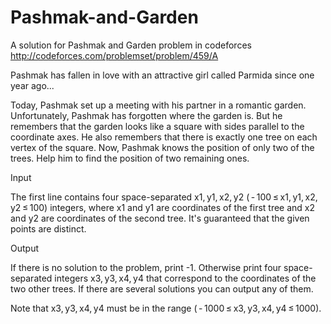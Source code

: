 # Pashmak-and-Garden
A solution for Pashmak and Garden problem in codeforces    http://codeforces.com/problemset/problem/459/A

Pashmak has fallen in love with an attractive girl called Parmida since one year ago...

Today, Pashmak set up a meeting with his partner in a romantic garden. Unfortunately, Pashmak has forgotten where the garden is. But he remembers that the garden looks like a square with sides parallel to the coordinate axes. He also remembers that there is exactly one tree on each vertex of the square. Now, Pashmak knows the position of only two of the trees. Help him to find the position of two remaining ones.

Input

The first line contains four space-separated x1, y1, x2, y2 ( - 100 ≤ x1, y1, x2, y2 ≤ 100) integers, where x1 and y1 are coordinates of the first tree and x2 and y2 are coordinates of the second tree. It's guaranteed that the given points are distinct.

Output

If there is no solution to the problem, print -1. Otherwise print four space-separated integers x3, y3, x4, y4 that correspond to the coordinates of the two other trees. If there are several solutions you can output any of them.

Note that x3, y3, x4, y4 must be in the range ( - 1000 ≤ x3, y3, x4, y4 ≤ 1000).

